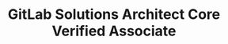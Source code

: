 ---
title: GitLab Solutions Architect Core Verified Associate
issueDate: 14 Dec 2021
badgeImage: https://images.credly.com/size/680x680/images/26b65e3f-c673-44e9-adf8-6040a3c9dc1a/image.png
url: https://www.credly.com/badges/990360c8-6384-4758-b451-bf12e44c5ea8
---